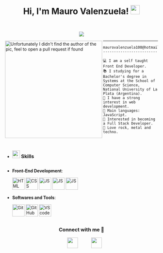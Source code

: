 <h1 align="center">
Hi, I'm Mauro Valenzuela!
  <img src="https://media.giphy.com/media/hvRJCLFzcasrR4ia7z/giphy.gif" width="30"></h1>
<br/>

<p align="center">
  <a href="https://github.com/MauroValenzuelaa"><img src="https://readme-typing-svg.herokuapp.com?lines=Front+End+Web+Developer;Always%20learning&center=true&width=380&height=45"></a>
</p>

<img align="left" src="https://github.com/7oSkaaa/7oSkaaa/blob/main/Images/Right_Side.gif?raw=true" alt="Unfortunately I didn't find the author of the pic, feel to open a pull request if found" width="320" />
<hr>

```
maurovalenzuela100@hotmail.com
-------------------------

💻 I am a self taught Front End Developer.
📚 I studying for a Bachelor's degree in Systems at the School of Computer Science,
National University of La Plata (Argentina).
📝 I have a strong interest in web development.
🌟 Main languages: JavaScript.
🚩 Interested in becoming a Full Stack Developer.
🎵 Love rock, metal and techno.

```


<br>

- <h3 align="start" ><img src="https://media2.giphy.com/media/QssGEmpkyEOhBCb7e1/giphy.gif?cid=ecf05e47a0n3gi1bfqntqmob8g9aid1oyj2wr3ds3mg700bl&rid=giphy.gif" width ="25"><b> Skills</b> </h3>

##

  
- **Front-End Development**:

   <img src="https://user-images.githubusercontent.com/64439609/212556407-f122dc0e-901c-4df7-960f-29a3b52c5349.png" width="40" height="40" alt="HTML" />
   <img src="https://user-images.githubusercontent.com/64439609/212556203-47a51702-fec1-4275-bafb-6afdea15b092.png" width="40" height="40" alt="CSS" />
   <img src="https://user-images.githubusercontent.com/64439609/212556085-e6f8391a-6f25-43d5-8bfe-818167047cfb.png" width="40" height="40" alt="JS"/>
   <img src="https://github.com/mauroariel10/imagenes/blob/main/logo-tailwind-removebg-preview.png?raw=true" width="40" height="40" alt="JS"/>
   <img src="https://raw.githubusercontent.com/mauroariel10/imagenes/refs/heads/main/reactlogo.png" width="40" height="40" alt="JS"/>



- **Softwares and Tools**:

    <img src="https://user-images.githubusercontent.com/64439609/212556685-de9a7c04-31b0-43b6-af39-7c82ac13b321.png" width="40" height="40" alt="Git"/>
    <img src="https://user-images.githubusercontent.com/64439609/212556741-81407849-82c8-4926-854f-820e8a644375.png" width="40" height="40" alt="GitHub"/>
    <img src="https://user-images.githubusercontent.com/64439609/212556802-77a65ec1-aa71-4272-b603-1a57d1914678.png" width="40" height="40" alt="VScode"/>
##

<h3 align="center" >Connect with me 🤝 </h3>

<p align="center">

 <div align="center"  class="icons-social" style="margin-left: 10px;">
        <a   target="_blank" href="https://www.linkedin.com/in/mauro-valenzuela-02515033a">
			<img src="https://user-images.githubusercontent.com/88904952/234979284-68c11d7f-1acc-4f0c-ac78-044e1037d7b0.png" style="margin-left: 10px; width:35px; height:35px;" ></a>
   <a style="margin-left: 10px;" target="_blank" href="https://www.instagram.com/mauro_tankian">
		<img src="https://user-images.githubusercontent.com/88904952/234981169-2dd1e58f-4b7e-468c-8213-034ba62156c3.png" style="margin-left: 30px; width:35px; height:35px;"></a>
  </div>

</p>


	

</div>
